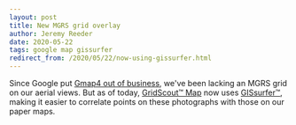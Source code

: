 ```yaml
---
layout: post
title: New MGRS grid overlay
author: Jeremy Reeder
date: 2020-05-22
tags: google map gissurfer
redirect_from: /2020/05/22/now-using-gissurfer.html
---
```


Since Google put [Gmap4 out of business][gmap4-rip], we've been lacking an MGRS
grid on our aerial views. But as of today, [GridScout™ Map][gridscout] now uses
[GISsurfer™][gis-surfer], making it easier to correlate points on these
photographs with those on our paper maps.


[gis-surfer]: https://gissurfer.com
[gmap4-rip]:  2018-08-30-google-put-the-kibosh-on-gmap4
[gridscout]:  /
